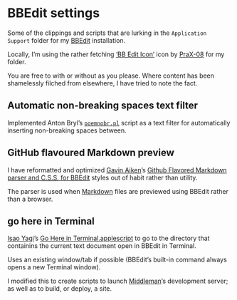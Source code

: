 # BBEdit settings

Some of the clippings and scripts that are lurking in the `Application Support` folder for my [BBEdit](http://www.barebones.com/products/bbedit/) installation.

Locally, I’m using the rather fetching [‘BB Edit Icon’](http://www.softicons.com/folder-icons/isuite-revoked-icons-by-prax-08/bb-edit-icon) icon by [PraX-08](http://www.softicons.com/designers/prax-08) for my folder.

You are free to with or without as you please. Where content has been shamelessly filched from elsewhere, I have tried to note the fact.

## Automatic non-breaking spaces text filter

Implemented Anton Bryl’s [`poemnobr.pl`](http://blog.epubbooks.com/898/formatting-poetry-for-small-screens) script as a text filter for automatically inserting non-breaking spaces between.

## GitHub flavoured Markdown preview

I have reformatted and optimized [Gavin Aiken](https://github.com/gavinaiken)’s [Github Flavored Markdown parser and <abbr title="Cascading Style Sheets" class="initialism">C.S.S.</abbr> for BBEdit](https://github.com/gavinaiken/bbedit-scripts) styles out of habit rather than utility.

The parser is used when [Markdown](https://daringfireball.net/projects/markdown/) files are previewed using BBEdit rather than a browser.

## go here in Terminal

[Isao Yagi](https://github.com/isao)’s [Go Here in Terminal.applescript](https://github.com/isao/shell/blob/master/bbedit/Scripts/Go%20Here%20in%20Terminal.applescript) to go to the directory that containins the current text document open in BBEdit in Terminal.

Uses an existing window/tab if possible (BBEdit’s built-in command always opens a new Terminal window).

I modified this to create scripts to launch [Middleman](https://middlemanapp.com)’s development server; as well as to build, or deploy, a site.